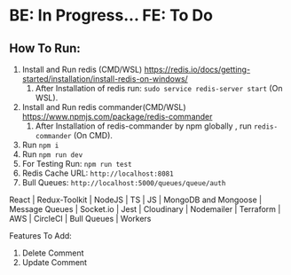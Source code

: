 # BE: In Progress... FE: To Do

## How To Run:

1. Install and Run redis (CMD/WSL) https://redis.io/docs/getting-started/installation/install-redis-on-windows/
    1. After Installation of redis run: `sudo service redis-server start` (On WSL).
2. Install and Run redis commander(CMD/WSL) https://www.npmjs.com/package/redis-commander
    1. After Installation of redis-commander by npm globally , run `redis-commander` (On CMD).
3. Run `npm i`
4. Run `npm run dev`
5. For Testing Run: `npm run test`
6. Redis Cache URL: `http://localhost:8081`
7. Bull Queues: `http://localhost:5000/queues/queue/auth`

React | Redux-Toolkit | NodeJS | TS | JS | MongoDB and Mongoose | Message Queues | Socket.io | Jest | Cloudinary |
Nodemailer | Terraform | AWS | CircleCI | Bull Queues | Workers 


Features To Add:
1. Delete Comment
2. Update Comment
